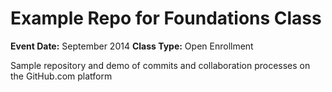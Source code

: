 # Example Repo for Foundations Class

**Event Date:** September 2014
**Class Type:** Open Enrollment

Sample repository and demo of commits and collaboration processes on the GitHub.com platform
